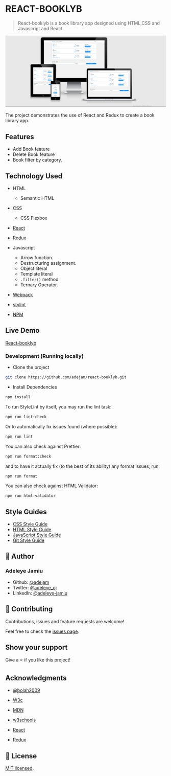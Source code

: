 # REACT-BOOKLYB

> React-booklyb is a book library app designed using HTML,CSS and Javascript and React.

![screenshot](./app_screenshot.png)

The project demonstrates the use of React and Redux to create a book library app.

## Features

- Add Book feature
- Delete Book feature
- Book filter by category.

## Technology Used

- HTML

  - Semantic HTML

- CSS

  - CSS Flexbox

- [React](https://reactjs.org/)

- [Redux](https://redux.js.org/)

- Javascript

  - Arrow function.
  - Destructuring assignment.
  - Object literal
  - Template literal
  - `.filter()` method
  - Ternary Operator.

- [Webpack](https://webpack.js.org/)

- [stylint](https://stylelint.io/)

- [NPM](https://www.npmjs.com/)

## Live Demo

[React-booklyb](https://booklyb.netlify.app/)

### Development (Running locally)

- Clone the project

```bash
git clone https://github.com/adejam/react-booklyb.git

```

- Install Dependencies

```bash
npm install
```

To run StyleLint by itself, you may run the lint task:

```bash
npm run lint:check
```

Or to automatically fix issues found (where possible):

```bash
npm run lint
```

You can also check against Prettier:

```bash
npm run format:check
```

and to have it actually fix (to the best of its ability) any format issues, run:

```bash
npm run format
```

You can also check against HTML Validator:

```bash
npm run html-validator
```

## Style Guides

- [CSS Style Guide](http://udacity.github.io/frontend-nanodegree-styleguide/css.html)
- [HTML Style Guide](http://udacity.github.io/frontend-nanodegree-styleguide/index.html)
- [JavaScript Style Guide](http://udacity.github.io/frontend-nanodegree-styleguide/javascript.html)
- [Git Style Guide](https://udacity.github.io/git-styleguide/)

## 👤 Author

### Adeleye Jamiu

- Github: [@adejam](http://github.com/adejam)
- Twitter: [@adeleye_oj](https://twitter.com/Adeleye_oj)
- LinkedIn: [@adeleye-jamiu](https://linkedin.com/in/adeleye-jamiu)

## 🤝 Contributing

Contributions, issues and feature requests are welcome!

Feel free to check the [issues page](../../issues).

## Show your support

Give a ⭐️ if you like this project!

## Acknowledgments

- [@bolah2009](http://github.com/bolah2009)

- [W3c](https://www.w3.org/)

- [MDN](https://developer.mozilla.org/)

- [w3schools](https://www.w3schools.com/)

- [React](https://reactjs.org/)

- [Redux](https://redux.js.org/)

## 📝 License

[MIT licensed](./LICENSE).
